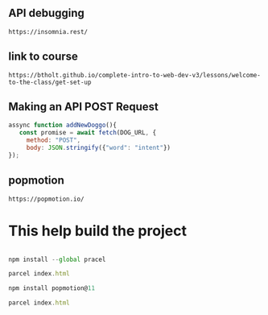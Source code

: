 ## API debugging 
`https://insomnia.rest/`

## link to course
`https://btholt.github.io/complete-intro-to-web-dev-v3/lessons/welcome-to-the-class/get-set-up`

## Making an API POST Request
```js
assync function addNewDoggo(){
   const promise = await fetch(DOG_URL, {
     method: "POST",
     body: JSON.stringify({"word": "intent"})
});

```
## popmotion 
`https://popmotion.io/`

# This help build the project 
```js

npm install --global pracel

parcel index.html

npm install popmotion@11

parcel index.html
```
